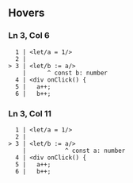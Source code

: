 ## Hovers
### Ln 3, Col 6
```marko
  1 | <let/a = 1/>
  2 |
> 3 | <let/b := a/>
    |      ^ const b: number
  4 | <div onClick() {
  5 |   a++;
  6 |   b++;
```

### Ln 3, Col 11
```marko
  1 | <let/a = 1/>
  2 |
> 3 | <let/b := a/>
    |           ^ const a: number
  4 | <div onClick() {
  5 |   a++;
  6 |   b++;
```

